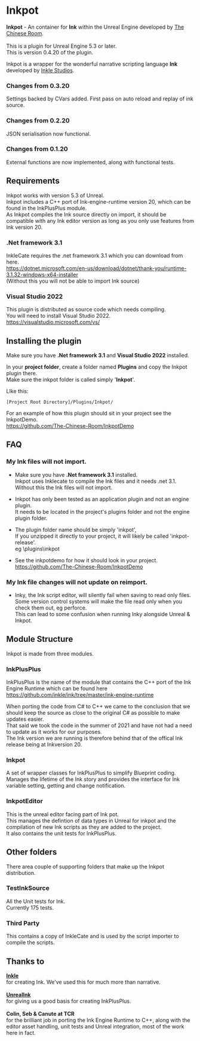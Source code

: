 # Inkpot
**Inkpot** - An container for **Ink** within the Unreal Engine developed by [The Chinese Room](https://www.thechineseroom.co.uk/).<br><br>
This is a plugin for Unreal Engine 5.3 or later.<br>
This is version 0.4.20 of the plugin.</br>

Inkpot is a wrapper for the wonderful narrative scripting language **Ink** developed by [Inkle Studios](https://www.inklestudios.com/ink/).<br>

### Changes from 0.3.20
Settings backed by CVars added.
First pass on auto reload and replay of ink source.

### Changes from 0.2.20
JSON serialisation now functional.

### Changes from 0.1.20
External functions are now implemented, along with functional tests.

## Requirements 
Inkpot works with version 5.3 of Unreal.<br>
Inkpot includes a C++ port of Ink-engine-runtime version 20, which can be found in the InkPlusPlus module.<br>
As Inkpot compiles the Ink source directly on import, it should be compatible with any Ink editor version as long as you only use features from Ink version 20.<br>

### .Net framework 3.1
InkleCate requires the .net framework 3.1 which you can download from here.<br>
https://dotnet.microsoft.com/en-us/download/dotnet/thank-you/runtime-3.1.32-windows-x64-installer <br>
(Without this you will not be able to import Ink source)<br>

### Visual Studio 2022
This plugin is distributed as source code which needs compiling.<br>
You will need to install Visual Studio 2022.<br>
https://visualstudio.microsoft.com/vs/<br>

## Installing the plugin

Make sure you have **.Net framework 3.1** and **Visual Studio 2022** installed.<br>

In your **project folder**, create a folder named **Plugins** and copy the Inkpot plugin there.<br>
Make sure the inkpot folder is called simply '**Inkpot**'.

LIke this:<br>

    [Project Root Directory]/Plugins/Inkpot/

For an example of how this plugin should sit in your project see the InkpotDemo.<br>
https://github.com/The-Chinese-Room/InkpotDemo

## FAQ

### My Ink files will not import.

* Make sure you have **.Net framework 3.1** installed.<br>
Inkpot uses Inklecate to compile the Ink files and it needs .net 3.1.<br>
Without this the Ink files will not import.<br>

* Inkpot has only been tested as an application plugin and not an engine plugin.<br>
It needs to be located in the project's plugins folder and not the engine plugin folder.<br>

* The plugin folder name should be simply 'inkpot',<br>
If you unzipped it directly to your project, it will likely be called 'inkpot-release'.<br>
eg <your project root>\plugins\inkpot<br>

* See the inkpotdemo for how it should look in your project.<br>
https://github.com/The-Chinese-Room/InkpotDemo<br>


### My Ink file changes will not update on reimport.
* Inky, the Ink script editor, will silently fail when saving to read only files.<br>
Some version control systems will make the file read only when you check them out, eg perforce.<br>
This can lead to some confusion when running Inky alongside Unreal & Inkpot.<br>


## Module Structure
Inkpot is made from three modules. <br>

### InkPlusPlus
InkPlusPlus is the name of the module that contains the C++ port of the Ink Engine Runtime which can be found here</br>
https://github.com/inkle/ink/tree/master/ink-engine-runtime

When porting the code from C# to C++ we came to the conclusion that we should keep the source as close to the original C# as possible to make updates easier. </br>
That said we took the code in the summer of 2021 and have not had a need to update as it works for our purposes. </br>
The Ink version we are running is therefore behind that of the offical Ink release being at Inkversion 20.</br>

### Inkpot 
A set of wrapper classes for InkPlusPlus to simplify Blueprint coding.<br>
Manages the lifetime of the Ink story and provides the interface for Ink variable setting, getting and change notification.<br>

### InkpotEditor 
This is the unreal editor facing part of Ink pot.</br>
This manages the defintion of data types in Unreal for inkpot and the compilation of new Ink scripts as they are added to the project.</br>
It also contains the unit tests for InkPlusPlus.</br>

## Other folders
There area couple of supporting folders that make up the Inkpot distribution.<br>

### TestInkSource
All the Unit tests for Ink.</br> 
Currently 175 tests.

### Third Party 
This contains a copy of InkleCate and is used by the script importer to compile the scripts.<br>

## Thanks to 
**[Inkle](https://www.inklestudios.com/)** </br>
for creating Ink. We've used this for much more than narrative.</br></br>
**[UnrealInk](https://github.com/DavidColson/UnrealInk)**</br>
for giving us a good basis for creating InkPlusPlus.</br></br>
**Colin, Seb & Canute at TCR**</br>
for the brilliant job in porting the Ink Engine Runtime to C++, along with the editor asset handling, unit tests and Unreal integration, most of the work here in fact.<br>
